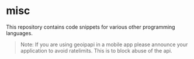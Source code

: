 # misc
This repository contains code snippets for various other programming languages.

> Note: If you are using geoipapi in a mobile app please announce your application to avoid ratelimits. This is to block abuse of the api.
